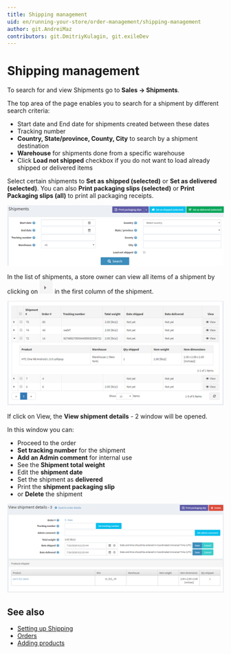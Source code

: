 ```yaml
---
title: Shipping management
uid: en/running-your-store/order-management/shipping-management
author: git.AndreiMaz
contributors: git.DmitriyKulagin, git.exileDev
---
```


# Shipping management

To search for and view Shipments go to **Sales → Shipments**.

The top area of the page enables you to search for a shipment by different search criteria:

* Start date and End date for shipments created between these dates
* Tracking number
* **Country, State/province, County, City** to search by a shipment destination
* **Warehouse** for shipments done from a specific warehouse
* Click **Load not shipped** checkbox if you do not want to load already shipped or delivered items

Select certain shipments to **Set as shipped (selected)** or **Set as delivered (selected)**. You can also **Print packaging slips (selected)** or **Print Packaging slips (all)** to print all packaging receipts.

![Shipment List](_static/shipping-management/order-shipment-list.png)

In the list of shipments, a store owner can view all items of a shipment by clicking on ![expand](_static/shipping-management/order-shipment-expand.png) in the first column of the shipment.

![Shipment List Details](_static/shipping-management/order-shipment-list-details.png)

If click on View, the **View shipment details** - 2 window will be opened.

In this window you can:

* Proceed to the order
* **Set tracking number** for the shipment
* **Add an Admin comment** for internal use
* See the **Shipment total weight**
* Edit the **shipment date**
* Set the shipment as **delivered**
* Print the **shipment packaging slip**
* or **Delete** the shipment

![Shipment Details](_static/shipping-management/order-shipment-details.png)

## See also

* [Setting up Shipping](xref:en/getting-started/configure-shipping/index)
* [Orders](xref:en/running-your-store/order-management/orders)
* [Adding products](xref:en/running-your-store/catalog/products/add-product-for-beginners)
